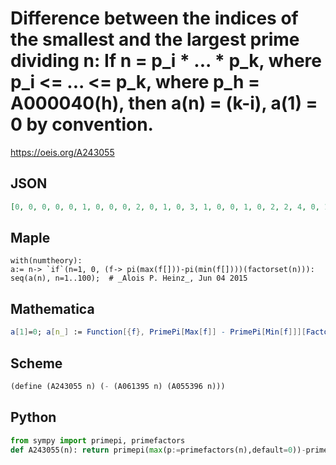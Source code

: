 # Difference between the indices of the smallest and the largest prime dividing n: If n \= p\_i \* \.\.\. \* p\_k, where p\_i <\= \.\.\. <\= p\_k, where p\_h \= A000040\(h\), then a\(n\) \= \(k\-i\), a\(1\) \= 0 by convention\.
https://oeis.org/A243055
## JSON
```JSON
[0, 0, 0, 0, 0, 1, 0, 0, 0, 2, 0, 1, 0, 3, 1, 0, 0, 1, 0, 2, 2, 4, 0, 1, 0, 5, 0, 3, 0, 2, 0, 0, 3, 6, 1, 1, 0, 7, 4, 2, 0, 3, 0, 4, 1, 8, 0, 1, 0, 2, 5, 5, 0, 1, 2, 3, 6, 9, 0, 2, 0, 10, 2, 0, 3, 4, 0, 6, 7, 3, 0, 1, 0, 11, 1, 7, 1, 5, 0, 2, 0, 12, 0, 3, 4, 13, 8, 4, 0, 2]
```
## Maple
```Maple
with(numtheory):
a:= n-> `if`(n=1, 0, (f-> pi(max(f[]))-pi(min(f[])))(factorset(n))):
seq(a(n), n=1..100);  # _Alois P. Heinz_, Jun 04 2015
```
## Mathematica
```Mathematica
a[1]=0; a[n_] := Function[{f}, PrimePi[Max[f]] - PrimePi[Min[f]]][FactorInteger[n][[All, 1]]]; Table[a[n], {n, 1, 100}] (* _Jean-François Alcover_, Jul 29 2015, after _Alois P. Heinz_ *)
```
## Scheme
```Scheme
(define (A243055 n) (- (A061395 n) (A055396 n)))
```
## Python
```Python
from sympy import primepi, primefactors
def A243055(n): return primepi(max(p:=primefactors(n),default=0))-primepi(min(p,default=0)) # _Chai Wah Wu_, Oct 10 2023
```
